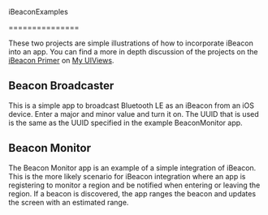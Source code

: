iBeaconExamples

===============

These two projects are simple illustrations of how to incorporate iBeacon into an app.  You can find a more in depth discussion of the projects on the [iBeacon Primer](http://www.myuiviews.com/2014/01/09/ibeacon-primer.html) on [My UIViews](http://www.myuiviews.com).

## Beacon Broadcaster

This is a simple app to broadcast Bluetooth LE as an iBeacon from an iOS device.  Enter a major and minor value and turn it on.  The UUID that is used is the same as the UUID specified in the example BeaconMonitor app.

## Beacon Monitor

The Beacon Monitor app is an example of a simple integration of iBeacon.  This is the more likely scenario for iBeacon integration where an app is registering to monitor a region and be notified when entering or leaving the region.  If a beacon is discovered, the app ranges the beacon and updates the screen with an estimated range.
